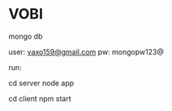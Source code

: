 # VOBI
mongo db

user: vaxo159@gmail.com
pw: mongopw123@

run:

cd server
node app

cd client
npm start
